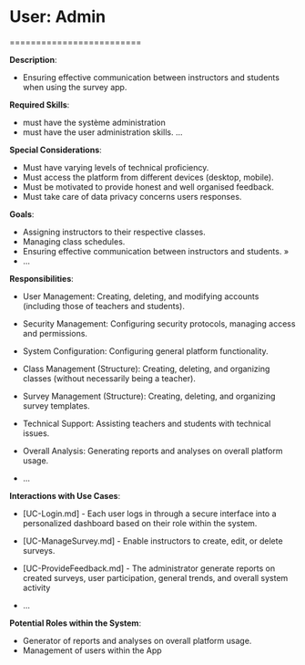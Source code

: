 # User: Admin
=========================

**Description**:  
* Ensuring effective communication between instructors and students when using the survey app. 

**Required Skills**:
* must have the système administration 
* must have the user administration skills.
 ...

**Special Considerations**:
* Must have varying levels of technical proficiency.
* Must access the platform from different devices (desktop, mobile).
* Must be motivated to provide honest and well organised feedback.
* Must take care of data privacy concerns users responses.

**Goals**:
* Assigning instructors to their respective classes.
* Managing class schedules. 
* Ensuring effective communication between instructors and students. »
* ...

**Responsibilities**:
* User Management: Creating, deleting, and modifying accounts (including those of teachers and students).
* Security Management: Configuring security protocols, managing access and permissions.
* System Configuration: Configuring general platform functionality.
* Class Management (Structure): Creating, deleting, and organizing classes (without necessarily being a teacher).
* Survey Management (Structure): Creating, deleting, and organizing survey templates.
* Technical Support: Assisting teachers and students with technical issues.
* Overall Analysis: Generating reports and analyses on overall platform usage.

* ...

**Interactions with Use Cases**:
* [UC-Login.md] - Each user logs in through a secure interface into a personalized dashboard based on their role within the system. 
* [UC-ManageSurvey.md] - Enable instructors to create, edit, or delete surveys.
* [UC-ProvideFeedback.md] - The administrator generate reports on created surveys, user participation, general trends, and overall system activity
   
* ...

**Potential Roles within the System**:
* Generator of reports and analyses on overall platform usage.
* Management of users within the App 


